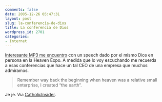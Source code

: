 ```yaml
---
comments: false
date: 2005-12-26 05:47:31
layout: post
slug: la-conferencia-de-dios
title: La conferencia de Dios
wordpress_id: 2701
categories:
- Internet
---
```


[Interesante MP3 me encuentro](http://media27b.libsyn.com/podcasts/dailybreakfast/godskeynote.mp3) con un speech dado por el mismo Dios en persona en la Heaven Expo. A medida que lo voy escuchando me recuerda a esas conferencias que hace un tal CEO de una empresa que muchos admiramos.





> Remember way back the beginning  when heaven was a relative small enterprise, I created “the earth”.





Je je. Vía [CatholicInsider](http://www.catholicinsider.com/scripts/index.php).

